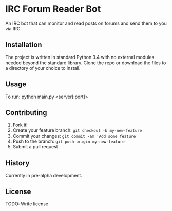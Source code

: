 # IRC Forum Reader Bot
An IRC bot that can monitor and read posts on forums and send them to you via IRC.
## Installation
The project is written in standard Python 3.4 with no external modules needed beyond the standard library. Clone the repo or download the files to a directory of your choice to install.
## Usage
To run:
python main.py <server[:port]> <channel> <nickname>
## Contributing
1. Fork it!
2. Create your feature branch: `git checkout -b my-new-feature`
3. Commit your changes: `git commit -am 'Add some feature'`
4. Push to the branch: `git push origin my-new-feature`
5. Submit a pull request

## History
Currently in pre-alpha development.

## License
TODO: Write license

